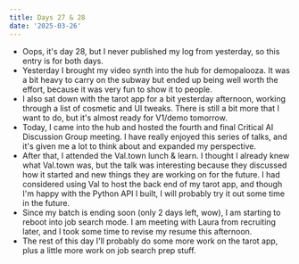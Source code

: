```yaml
---
title: Days 27 & 28
date: '2025-03-26'
---
```


- Oops, it's day 28, but I never published my log from yesterday, so this entry is for both days.
- Yesterday I brought my video synth into the hub for demopalooza. It was a bit heavy to carry on the subway but ended up being well worth the effort, because it was very fun to show it to people.
- I also sat down with the tarot app for a bit yesterday afternoon, working through a list of cosmetic and UI tweaks. There is still a bit more that I want to do, but it's almost ready for V1/demo tomorrow.
- Today, I came into the hub and hosted the fourth and final Critical AI Discussion Group meeting. I have really enjoyed this series of talks, and it's given me a lot to think about and expanded my perspective.
- After that, I attended the Val.town lunch & learn. I thought I already knew what Val.town was, but the talk was interesting because they discussed how it started and new things they are working on for the future. I had considered using Val to host the back end of my tarot app, and though I'm happy with the Python API I built, I will probably try it out some time in the future.
- Since my batch is ending soon (only 2 days left, wow), I am starting to reboot into job search mode. I am meeting with Laura from recruiting later, and I took some time to revise my resume this afternoon.
- The rest of this day I'll probably do some more work on the tarot app, plus a little more work on job search prep stuff.
